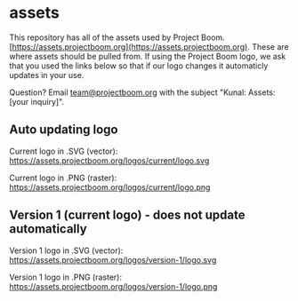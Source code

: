 # assets
This repository has all of the assets used by Project Boom. [https://assets.projectboom.org](https://assets.projectboom.org). These are where assets should be pulled from. If using the Project Boom logo, we ask that you used the links below so that if our logo changes it automaticly updates in your use.

Question? Email [team@projectboom.org](team@projectboom.org) with the subject "Kunal: Assets: [your inquiry]".


## Auto updating logo
Current logo in .SVG (vector): https://assets.projectboom.org/logos/current/logo.svg

Current logo in .PNG (raster): https://assets.projectboom.org/logos/current/logo.png


## Version 1 (current logo) - does not update automatically
Version 1 logo in .SVG (vector): https://assets.projectboom.org/logos/version-1/logo.svg

Version 1 logo in .PNG (raster): https://assets.projectboom.org/logos/version-1/logo.png
